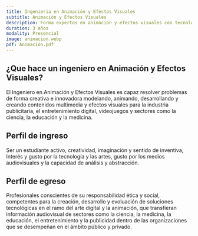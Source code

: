 ```yaml
---
title: Ingenieria en Animación y Efectos Visuales
subtitle: Animación y Efectos Visuales
description: Forma expertos en animación y efectos visuales con tecnología avanzada para la industria del entretenimiento.
duration: 3 años
modality: Presencial
image: animacion.webp
pdf: Animación.pdf
---
```


## ¿Que hace un ingeniero en Animación y Efectos Visuales?

El Ingeniero en Animación y Efectos Visuales es capaz resolver problemas de forma creativa e innovadora modelando, animando, desarrollando y creando contenidos multimedia y efectos visuales para la industria publicitaria, el entretenimiento digital, videojuegos y sectores como la ciencia, la educación y la medicina. 

## Perfil de ingreso

Ser un estudiante activo, creatividad, imaginación y sentido de inventiva, Interés y gusto por la tecnología y las artes, gusto por los medios audiovisuales y la capacidad de análisis y abstracción.

## Perfil de egreso

Profesionales conscientes de su responsabilidad ética y social, competentes para la creación, desarrollo y evoluación de soluciones tecnológicas en el ramo del arte digital y la animación, que transfieran información audiovisual de sectores como la ciencia, la medicina, la educación, el entretenimiento y la publicidad dentro de las organizaciones que se desempeñan en el ámbito público y privado.